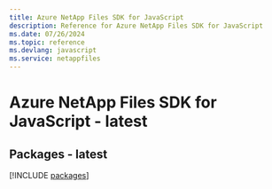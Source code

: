 ```yaml
---
title: Azure NetApp Files SDK for JavaScript
description: Reference for Azure NetApp Files SDK for JavaScript
ms.date: 07/26/2024
ms.topic: reference
ms.devlang: javascript
ms.service: netappfiles
---
```

# Azure NetApp Files SDK for JavaScript - latest
## Packages - latest
[!INCLUDE [packages](netapp-files-index.md)]